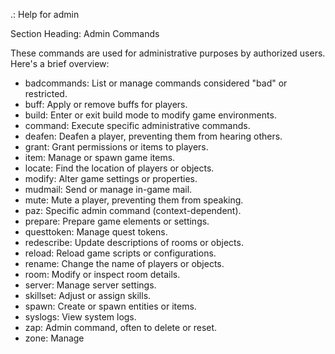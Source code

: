 <ansi fg="black-bold">.:</ansi> <ansi fg="magenta">Help for </ansi><ansi fg="command">admin</ansi>

<ansi fg="magenta-bold">Section Heading:</ansi> Admin Commands

These commands are used for administrative purposes by authorized users. Here's a brief overview:

- <ansi fg="command">badcommands</ansi>: List or manage commands considered "bad" or restricted.
- <ansi fg="command">buff</ansi>: Apply or remove buffs for players.
- <ansi fg="command">build</ansi>: Enter or exit build mode to modify game environments.
- <ansi fg="command">command</ansi>: Execute specific administrative commands.
- <ansi fg="command">deafen</ansi>: Deafen a player, preventing them from hearing others.
- <ansi fg="command">grant</ansi>: Grant permissions or items to players.
- <ansi fg="command">item</ansi>: Manage or spawn game items.
- <ansi fg="command">locate</ansi>: Find the location of players or objects.
- <ansi fg="command">modify</ansi>: Alter game settings or properties.
- <ansi fg="command">mudmail</ansi>: Send or manage in-game mail.
- <ansi fg="command">mute</ansi>: Mute a player, preventing them from speaking.
- <ansi fg="command">paz</ansi>: Specific admin command (context-dependent).
- <ansi fg="command">prepare</ansi>: Prepare game elements or settings.
- <ansi fg="command">questtoken</ansi>: Manage quest tokens.
- <ansi fg="command">redescribe</ansi>: Update descriptions of rooms or objects.
- <ansi fg="command">reload</ansi>: Reload game scripts or configurations.
- <ansi fg="command">rename</ansi>: Change the name of players or objects.
- <ansi fg="command">room</ansi>: Modify or inspect room details.
- <ansi fg="command">server</ansi>: Manage server settings.
- <ansi fg="command">skillset</ansi>: Adjust or assign skills.
- <ansi fg="command">spawn</ansi>: Create or spawn entities or items.
- <ansi fg="command">syslogs</ansi>: View system logs.
- <ansi fg="command">zap</ansi>: Admin command, often to delete or reset.
- <ansi fg="command">zone</ansi>: Manage